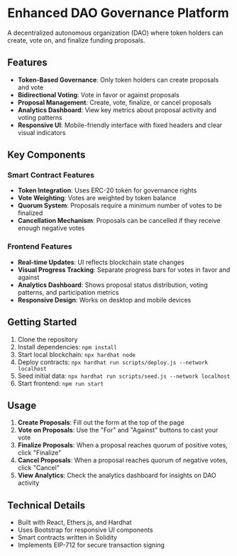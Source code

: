 # Enhanced DAO Governance Platform

A decentralized autonomous organization (DAO) where token holders can create, vote on, and finalize funding proposals.

## Features

- **Token-Based Governance**: Only token holders can create proposals and vote
- **Bidirectional Voting**: Vote in favor or against proposals
- **Proposal Management**: Create, vote, finalize, or cancel proposals
- **Analytics Dashboard**: View key metrics about proposal activity and voting patterns
- **Responsive UI**: Mobile-friendly interface with fixed headers and clear visual indicators

## Key Components

### Smart Contract Features

- **Token Integration**: Uses ERC-20 token for governance rights
- **Vote Weighting**: Votes are weighted by token balance
- **Quorum System**: Proposals require a minimum number of votes to be finalized
- **Cancellation Mechanism**: Proposals can be cancelled if they receive enough negative votes

### Frontend Features

- **Real-time Updates**: UI reflects blockchain state changes
- **Visual Progress Tracking**: Separate progress bars for votes in favor and against
- **Analytics Dashboard**: Shows proposal status distribution, voting patterns, and participation metrics
- **Responsive Design**: Works on desktop and mobile devices

## Getting Started

1. Clone the repository
2. Install dependencies: `npm install`
3. Start local blockchain: `npx hardhat node`
4. Deploy contracts: `npx hardhat run scripts/deploy.js --network localhost`
5. Seed initial data: `npx hardhat run scripts/seed.js --network localhost`
6. Start frontend: `npm run start`

## Usage

1. **Create Proposals**: Fill out the form at the top of the page
2. **Vote on Proposals**: Use the "For" and "Against" buttons to cast your vote
3. **Finalize Proposals**: When a proposal reaches quorum of positive votes, click "Finalize"
4. **Cancel Proposals**: When a proposal reaches quorum of negative votes, click "Cancel"
5. **View Analytics**: Check the analytics dashboard for insights on DAO activity

## Technical Details

- Built with React, Ethers.js, and Hardhat
- Uses Bootstrap for responsive UI components
- Smart contracts written in Solidity
- Implements EIP-712 for secure transaction signing